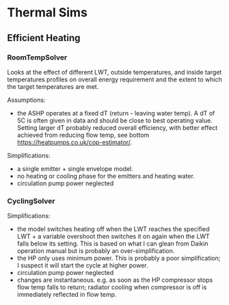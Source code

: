 # Thermal Sims
## Efficient Heating 
### RoomTempSolver
Looks at the effect of different LWT, outside temperatures, and inside target temperatures profiles on overall energy requirement and the extent to which the
target temperatures are met.

Assumptions:
- the ASHP operates at a fixed dT (return - leaving water temp). A dT of 5C is often given in data and should be close to best operating value. Setting larger dT probably reduced overall efficiency, with better effect achieved from reducing flow temp, see bottom https://heatpumps.co.uk/cop-estimator/.

Simplifications:
- a single emitter + single envelope model.
- no heating or cooling phase for the emitters and heating water.
- circulation pump power neglected

### CyclingSolver

Simplifications:
- the model switches heating off when the LWT reaches the specified LWT + a variable overshoot then switches it on again when the LWT falls below its setting. This is based on what I can glean from Daikin operation manual but is probably an over-simplification.
- the HP only uses minimum power. This is probably a poor simplification; I suspect it will start the cycle at higher power.
- circulation pump power neglected
- changes are instantaneous. e.g. as soon as the HP compressor stops flow temp falls to return; radiator cooling when compressor is off is immediately reflected in flow temp. 
